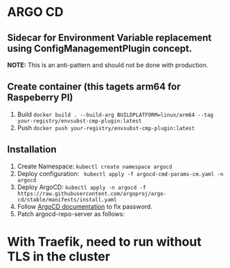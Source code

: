 # ARGO CD

## Sidecar for Environment Variable replacement using ConfigManagementPlugin concept.
**NOTE:** This is an anti-pattern and should not be done with production.

## Create container (this tagets arm64 for Raspeberry PI)
1. Build ```docker build . --build-arg BUILDPLATFORM=linux/arm64 --tag your-registry/envsubst-cmp-plugin:latest```
2. Push ```docker push your-registry/envsubst-cmp-plugin:latest```

## Installation
1. Create Namespace: ```kubectl create namespace argocd```
2. Deploy configuration: ``` kubectl apply -f argocd-cmd-params-cm.yaml -n argocd```
3. Deploy ArgoCD: ```kubectl apply -n argocd -f https://raw.githubusercontent.com/argoproj/argo-cd/stable/manifests/install.yaml```
4. Follow [ArgoCD documentation](https://argo-cd.readthedocs.io/en/stable/getting_started/) to fix password.
5. Patch argocd-repo-server as follows:



# With Traefik, need to run without TLS in the cluster
